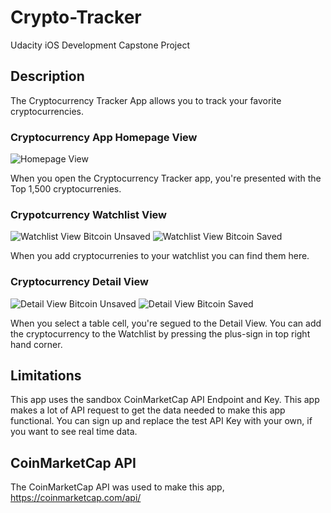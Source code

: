 # Crypto-Tracker
Udacity iOS Development Capstone Project
## Description
The Cryptocurrency Tracker App allows you to track your favorite cryptocurrencies.
### Cryptocurrency App Homepage View
![Homepage View](images/cryptoAppStartingPage.png "Homepage View")

When you open the Cryptocurrency Tracker app, you're presented with the Top 1,500 cryptocurrenies.
### Crypotcurrency Watchlist View
![Watchlist View Bitcoin Unsaved](images/CryptoAppDetails-Unfavorited.png "Watchlist View Bitcoin Unsaved") ![Watchlist View Bitcoin Saved](images/CryptoAppDetails-Favorited.png "Watchlist View Bitcoin Saved")

When you add cryptocurrenies to your watchlist you can find them here.
### Cryptocurrency Detail View
![Detail View Bitcoin Unsaved](images/CryptoAppWatchlist-BitcoinNotSaved.png "Detail View Bitcoin Unsaved") ![Detail View Bitcoin Saved](images/CryptoAppWatchlist-BitcoinSaved.png "Detail View Bitcoin Saved")

When you select a table cell, you're segued to the Detail View. You can add the cryptocurrency to the Watchlist by pressing the plus-sign in top right hand corner.
## Limitations
This app uses the sandbox CoinMarketCap API Endpoint and Key. This app makes a lot of API request to get the data needed to make this app functional. You can sign up and replace the test API Key with your own, if you want to see real time data.
## CoinMarketCap API
The CoinMarketCap API was used to make this app, https://coinmarketcap.com/api/